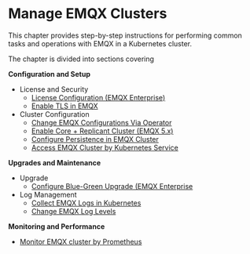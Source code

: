 # Manage EMQX Clusters

This chapter provides step-by-step instructions for performing common tasks and operations with EMQX in a Kubernetes cluster. 

The chapter is divided into sections covering 

**Configuration and Setup**

- License and Security
  - [License Configuration (EMQX Enterprise)](./configure-emqx-license.md)
  - [Enable TLS in EMQX](./configure-emqx-tls.md)
- Cluster Configuration
  - [Change EMQX Configurations Via Operator](./configure-emqx-bootstrapConfig.md)
  - [Enable Core + Replicant Cluster (EMQX 5.x)](./configure-emqx-core-replicant.md)
  - [Configure Persistence in EMQX Cluster](./configure-emqx-persistence.md)
  - [Access EMQX Cluster by Kubernetes Service](./configure-emqx-service.md)

**Upgrades and Maintenance**

- Upgrade
  - [Configure Blue-Green Upgrade (EMQX Enterprise](./configure-emqx-blueGreenUpdate.md)
- Log Management
  - [Collect EMQX Logs in Kubernetes](./configure-emqx-log-collection.md)
  - [Change EMQX Log Levels](./configure-emqx-log-level.md)

**Monitoring and Performance**

- [Monitor EMQX cluster by Prometheus](./configure-emqx-prometheus.md)

